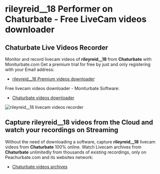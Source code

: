 # rileyreid__18 Performer on Chaturbate - Free LiveCam videos downloader

## Chaturbate Live Videos Recorder

Monitor and record livecam videos of **rileyreid__18** from **Chaturbate** with Moniturbate.com
Get a premium trial for free by just and only registering with your Email address:
* [rileyreid__18 Premium videos downloader](https://moniturbate.com/request-demo-licence-key.html)

Free livecam videos downloader - Moniturbate Software:
* [Chaturbate videos downloader](https://moniturbate.com/moniturbate-download-software.html)

![rileyreid__18 livecam videos recorder](https://peachurnet.com/templates/moniturbate-software.png)


## Capture rileyreid__18 videos from the Cloud and watch your recordings on Streaming

Without the need of downloading a software, capture **rileyreid__18** livecam videos from **Chaturbate** 100% online.
Watch Livecam archives from **Chaturbate** unlimitedly from thousands of existing recordings, only on Peachurbate.com and its websites network:
* [Chaturbate videos archives](https://peachurnet.com/)